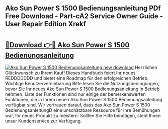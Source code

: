 ## Ako Sun Power S 1500 Bedienungsanleitung PDf Free Download - Part-cA2 Service Owner Guide - User Repair Edition Xrekf

# <h2><a href="http://df2r4o.blite.top/?on=Ako+Sun+Power+S+1500+Bedienungsanleitung">🔗Download 👉🔴 Ako Sun Power S 1500 Bedienungsanleitung</a></h2>

[![Ako Sun Power S 1500 Bedienungsanleitung new download](https://i.imgur.com/lujVjoI.png)](http://df2r4o.blite.top/?on=Ako+Sun+Power+S+1500+Bedienungsanleitung)
Herzlichen Glückwunsch zu Ihrem Kauf! Dieses Handbuch feiert Ihr neues REDDDDDDD und bietet eine Roadmap für den erfolgreichen Betrieb. Wichtige Benutzervereinbarung Bitte lesen Sie die Nutzungsbedingungen, bevor Sie Ihr neues Ako Sun Power S 1500 Bedienungsanleitung in Betrieb nehmen. Liste der Funktionen sind nur einige der bemerkenswerten Funktionen, die in Ihrem neuen Ako Sun Power S 1500 Bedienungsanleitung verfügbar sind. Wir vertrauen darauf, dass das Ako Sun Power S 1500 BedienungsanleitungD eine unschätzbare Ressource für Ihre Bemühungen war, Ihr neues Produkt zu meistern. Sollten Sie Hilfe benötigen, steht Ihnen unser Kundenservice zur Verfügung.
